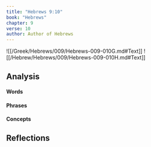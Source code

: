 ```yaml
---
title: "Hebrews 9:10"
book: "Hebrews"
chapter: 9
verse: 10
author: Author of Hebrews
---
```

![[/Greek/Hebrews/009/Hebrews-009-010G.md#Text]]
![[/Hebrew/Hebrews/009/Hebrews-009-010H.md#Text]]

## Analysis

#### Words

#### Phrases

#### Concepts

## Reflections
